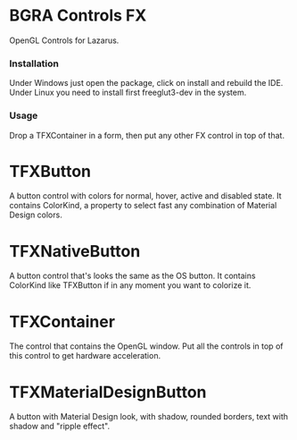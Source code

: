 # BGRA Controls FX
OpenGL Controls for Lazarus.

### Installation
Under Windows just open the package, click on install and rebuild the IDE. Under Linux you need to install first freeglut3-dev in the system.

### Usage
Drop a TFXContainer in a form, then put any other FX control in top of that.

# TFXButton
A button control with colors for normal, hover, active and disabled state. It contains ColorKind, a property to select fast any combination of Material Design colors.

# TFXNativeButton
A button control that's looks the same as the OS button. It contains ColorKind like TFXButton if in any moment you want to colorize it.

# TFXContainer
The control that contains the OpenGL window. Put all the controls in top of this control to get hardware acceleration.

# TFXMaterialDesignButton
A button with Material Design look, with shadow, rounded borders, text with shadow and "ripple effect".